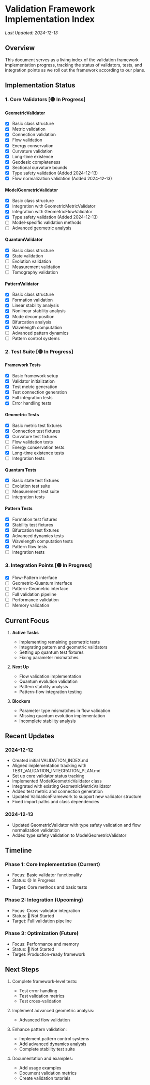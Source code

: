 # Validation Framework Implementation Index

*Last Updated: 2024-12-13*

## Overview

This document serves as a living index of the validation framework implementation progress, tracking the status of validators, tests, and integration points as we roll out the framework according to our plans.

## Implementation Status

### 1. Core Validators [🟡 In Progress]

#### GeometricValidator
- [x] Basic class structure
- [x] Metric validation
- [x] Connection validation
- [x] Flow validation
- [x] Energy conservation
- [x] Curvature validation
- [x] Long-time existence
- [x] Geodesic completeness
- [x] Sectional curvature bounds
- [x] Type safety validation (Added 2024-12-13)
- [x] Flow normalization validation (Added 2024-12-13)

#### ModelGeometricValidator
- [x] Basic class structure
- [x] Integration with GeometricMetricValidator
- [x] Integration with GeometricFlowValidator
- [x] Type safety validation (Added 2024-12-13)
- [ ] Model-specific validation methods
- [ ] Advanced geometric analysis

#### QuantumValidator
- [x] Basic class structure
- [x] State validation
- [ ] Evolution validation
- [ ] Measurement validation
- [ ] Tomography validation

#### PatternValidator
- [x] Basic class structure
- [x] Formation validation
- [x] Linear stability analysis
- [x] Nonlinear stability analysis
- [x] Mode decomposition
- [x] Bifurcation analysis
- [x] Wavelength computation
- [ ] Advanced pattern dynamics
- [ ] Pattern control systems

### 2. Test Suite [🟡 In Progress]

#### Framework Tests
- [x] Basic framework setup
- [x] Validator initialization
- [x] Test metric generation
- [x] Test connection generation
- [x] Full integration tests
- [x] Error handling tests

#### Geometric Tests
- [x] Basic metric test fixtures
- [x] Connection test fixtures
- [x] Curvature test fixtures
- [ ] Flow validation tests
- [ ] Energy conservation tests
- [x] Long-time existence tests
- [ ] Integration tests

#### Quantum Tests
- [x] Basic state test fixtures
- [ ] Evolution test suite
- [ ] Measurement test suite
- [ ] Integration tests

#### Pattern Tests
- [x] Formation test fixtures
- [x] Stability test fixtures
- [x] Bifurcation test fixtures
- [x] Advanced dynamics tests
- [x] Wavelength computation tests
- [x] Pattern flow tests
- [ ] Integration tests

### 3. Integration Points [🟡 In Progress]

- [x] Flow-Pattern interface
- [ ] Geometric-Quantum interface
- [ ] Pattern-Geometric interface
- [ ] Full validation pipeline
- [ ] Performance validation
- [ ] Memory validation

## Current Focus

1. **Active Tasks**
   - Implementing remaining geometric tests
   - Integrating pattern and geometric validators
   - Setting up quantum test fixtures
   - Fixing parameter mismatches

2. **Next Up**
   - Flow validation implementation
   - Quantum evolution validation
   - Pattern stability analysis
   - Pattern-flow integration testing

3. **Blockers**
   - Parameter type mismatches in flow validation
   - Missing quantum evolution implementation
   - Incomplete stability analysis

## Recent Updates

### 2024-12-12
- Created initial VALIDATION_INDEX.md
- Aligned implementation tracking with TEST_VALIDATION_INTEGRATION_PLAN.md
- Set up core validator status tracking
- Implemented ModelGeometricValidator class
- Integrated with existing GeometricMetricValidator
- Added test metric and connection generation
- Updated ValidationFramework to support new validator structure
- Fixed import paths and class dependencies

### 2024-12-13
- Updated GeometricValidator with type safety validation and flow normalization validation
- Added type safety validation to ModelGeometricValidator

## Timeline

### Phase 1: Core Implementation (Current)
- Focus: Basic validator functionality
- Status: 🟡 In Progress
- Target: Core methods and basic tests

### Phase 2: Integration (Upcoming)
- Focus: Cross-validator integration
- Status: 🔴 Not Started
- Target: Full validation pipeline

### Phase 3: Optimization (Future)
- Focus: Performance and memory
- Status: 🔴 Not Started
- Target: Production-ready framework

## Next Steps

1. Complete framework-level tests:
   - Test error handling
   - Test validation metrics
   - Test cross-validation

2. Implement advanced geometric analysis:
   - Advanced flow validation

3. Enhance pattern validation:
   - Implement pattern control systems
   - Add advanced dynamics analysis
   - Complete stability test suite

4. Documentation and examples:
   - Add usage examples
   - Document validation metrics
   - Create validation tutorials
